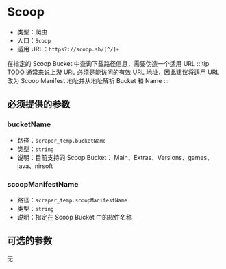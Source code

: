 # Scoop

- 类型：爬虫
- 入口：`Scoop`
- 适用 URL：`https?://scoop.sh/[^/]+`

在指定的 Scoop Bucket 中查询下载路径信息，需要伪造一个适用 URL
:::tip TODO
通常来说上游 URL 必须是能访问的有效 URL 地址，因此建议将适用 URL 改为 Scoop Manifest 地址并从地址解析 Bucket 和 Name
:::

## 必须提供的参数

### bucketName

- 路径：`scraper_temp.bucketName`
- 类型：`string`
- 说明：目前支持的 Scoop Bucket： Main、Extras、Versions、games、java、nirsoft

### scoopManifestName

- 路径：`scraper_temp.scoopManifestName`
- 类型：`string`
- 说明：指定在 Scoop Bucket 中的软件名称

## 可选的参数

无
